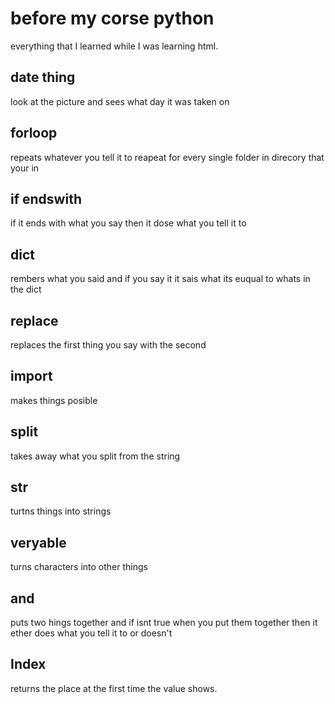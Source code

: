 # before my corse python
everything that I learned while I was learning html.

## date thing 
look at the picture and sees what day it was taken on

## forloop
repeats whatever you tell it to reapeat for every single folder in direcory that your in

## if endswith
if it ends with what you say then it dose what you tell it to

## dict
rembers what you said and if you say it it sais what its euqual to whats in the dict

## replace
replaces the first thing you say with the second

## import
makes things posible

## split
takes away what you split from the string

## str
turtns things into strings

## veryable
turns characters into other things

## and
puts two hings together and if isnt true when you put them together then it ether does what you tell it to or doesn't

## Index
returns the place at the first time the value shows.
